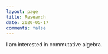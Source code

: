 ```yaml
---
layout: page
title: Research
date: 2020-05-17
comments: false
---
```

    
I am interested in commutative algebra.
